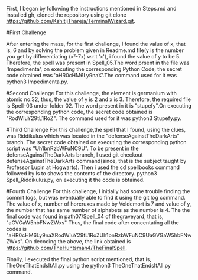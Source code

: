 First, I began by following the instructions mentioned in Steps.md and installed gh, cloned the repository using git clone https://github.com/KshitijThareja/TerminalWizard.git.

#First Challenge 

After entering the maze, for the first challenge, I found the value of x, that is, 6 and by solving the problem given in Readme.md file(y is the number you get by differentiating (x²-7x) w.r.t 'x'), i found the value of y to be 5. Therefore, the spell was present in Spell_05.The word prsent in the file was 'Impedimenta', on executing the corresponding Python Code, the secret code obtained was 'aHR0cHM6Ly9naX'.The command used for it was python3 Impedimenta.py.

#Second Challenge 
For this challenge, the element is germanium with atomic no.32, thus, the value of y is 2 and x is 3. Therefore, the required file is Spell-03 under folder 02. The word present in it is "stupefy".On executing the corresponding python code, the secret code obtained is "RodWIuY29tL1RoZ". The command used for it was python3 Stupefy.py.

#Third Challenge 
For this challenge,the spell that I found, using the clues, was Riddikulus which was located in the "defenseAgainstTheDarkArts" branch. The secret code obtained on executing the corresponding python script was "Uh1bnRzbWFuNC9U".
To be present in the defenseAgainstTheDarkArts branch, I used git checkout defenseAgainstTheDarkArts command(since, that is the subject taught by Professor Lupin at Hogwarts). Then i used the cd spellbooks command followed by ls to shows the contents of the directory. python3 Spell_Riddikulus.py, on executing it the code is obtained.

#Fourth Challenge 
For this challenge, I initially had some trouble finding the commit logs, but was eventually able to find it using the git log command. The value of x, number of horcruxes made by Voldemort is 7 and value of y, the number that has same number of alphabets as the number is 4. The the final code was found in path07/Spell_04 of thegraveyard, that is, "aGVGaW5hbFNwZWxs" Thus, the final code after concentating all the codes is "aHR0cHM6Ly9naXRodWIuY29tL1RoZUh1bnRzbWFuNC9UaGVGaW5hbFNwZWxs". On decoding the above, the link obtained is https://github.com/TheHuntsman4/TheFinalSpell.

Finally, I executed the final python script mentioned, that is, TheOneThatEndsItAll.py using the python3 TheOneThatEndsItAll.py command. 

